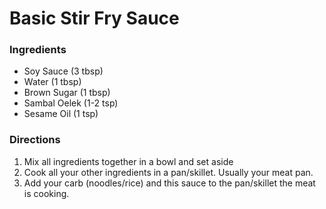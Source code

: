 # Basic Stir Fry Sauce

### Ingredients

- Soy Sauce (3 tbsp)
- Water (1 tbsp)
- Brown Sugar (1 tbsp)
- Sambal Oelek (1-2 tsp)
- Sesame Oil (1 tsp)

### Directions

1. Mix all ingredients together in a bowl and set aside
2. Cook all your other ingredients in a pan/skillet. Usually your meat pan.
3. Add your carb (noodles/rice) and this sauce to the pan/skillet the meat is cooking.